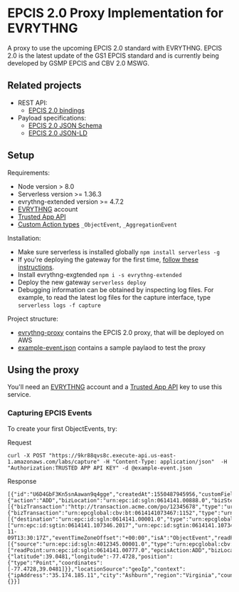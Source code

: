 # EPCIS 2.0 Proxy Implementation for EVRYTHNG

A proxy to use the upcoming EPCIS 2.0 standard with EVRYTHNG. EPCIS 2.0 is the latest update of the GS1 EPCIS standard and is currently being developed by GSMP EPCIS and CBV 2.0 MSWG.

## Related projects

- REST API:
    - [EPCIS 2.0 bindings](https://github.com/evrythng/gs1-epcis-2.0)
- Payload specifications: 
    - [EPCIS 2.0 JSON Schema](https://github.com/dannyhaak/epcis2-json-schema)
    - [EPCIS 2.0 JSON-LD]()
 
## Setup

Requirements:

- Node version > 8.0
- Serverless version >= 1.36.3
- evrythng-extended version >= 4.7.2
- [EVRYTHNG](https://dashboard.evrythng.com) account
- [Trusted App API](https://developers.evrythng.com/docs/api-key-scopes-and-permissions#section-trusted-application-api-key)
- [Custom Action types](https://developers.evrythng.com/reference/action-types) `_ObjectEvent`, `_AggregationEvent` 

Installation:

- Make sure serverless is installed globally `npm install serverless -g`
- If you're deploying the gateway for the first time, [follow these instructions](https://serverless.com).
- Install evrythng-exgtended `npm i -s evrythng-extended`
- Deploy the new gateway `serverless deploy`
- Debugging information can be obtained by inspecting log files. For example, to read the latest log files for the capture interface, type `serverless logs -f capture`

Project structure:

- [evrythng-proxy](evrythng-proxy) contains the EPCIS 2.0 proxy, that will be deployed on AWS
- [example-event.json](example-event.json) contains a sample paylaod to test the proxy

## Using the proxy

You'll need an [EVRYTHNG](https://dashboard.evrythng.com) account and a [Trusted App API](https://developers.evrythng.com/docs/api-key-scopes-and-permissions#section-trusted-application-api-key) key to use this service. 

### Capturing EPCIS Events

To create your first ObjectEvents, try:

Request

```
curl -X POST "https://9kr88qvs8c.execute-api.us-east-1.amazonaws.com/labs/capture" -H "Content-Type: application/json"  -H "Authorization:TRUSTED APP API KEY" -d @example-event.json
```

Response

```
[{"id":"U6D4GbF3Kn5snAawan9q4gge","createdAt":1550487945956,"customFields":{"action":"ADD","bizLocation":"urn:epc:id:sgln:0614141.00888.0","bizStep":"urn:fosstrak:demo:bizstep:fmcg:production","bizTransactionList":[{"bizTransaction":"http://transaction.acme.com/po/12345678","type":"urn:epcglobal:cbv:btt:po"},{"bizTransaction":"urn:epcglobal:cbv:bt:0614141073467:1152","type":"urn:epcglobal:cbv:btt:desadv"}],"destinationList":[{"destination":"urn:epc:id:sgln:0614141.00001.0","type":"urn:epcglobal:cbv:sdt:owning_party"}],"disposition":"urn:fosstrak:demo:disp:fmcg:pendingQA","epcList":["urn:epc:id:sgtin:0614141.107346.2017","urn:epc:id:sgtin:0614141.107346.2018"],"eventID":"_:event2","eventTime":"2008-11-09T13:30:17Z","eventTimeZoneOffset":"+00:00","isA":"ObjectEvent","readPoint":"urn:epc:id:sgln:0614141.00777.0","sourceList":[{"source":"urn:epc:id:sgln:4012345.00001.0","type":"urn:epcglobal:cbv:sdt:possessing_party"}]},"tags":["readPoint:urn:epc:id:sgln:0614141.00777.0","epcisAction:ADD","bizLocation:urn:epc:id:sgln:0614141.00888.0","DEBUG"],"timestamp":1226237417000,"type":"_ObjectEvent","location":{"latitude":39.0481,"longitude":-77.4728,"position":{"type":"Point","coordinates":[-77.4728,39.0481]}},"locationSource":"geoIp","context":{"ipAddress":"35.174.185.11","city":"Ashburn","region":"Virginia","countryCode":"US","timeZone":"America/New_York"},"createdByProject":"UMf2DkcMbXAhy8waRmN2Dmxf","createdByApp":"U6C3NyfNDwQhshawRqXWAwss","identifiers":{}}]
```


